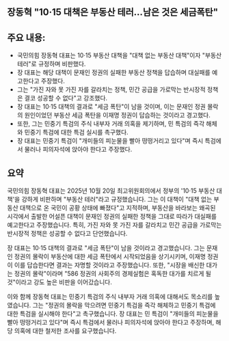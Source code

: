 ## 장동혁 "10·15 대책은 부동산 테러…남은 것은 세금폭탄"

## 주요 내용:
*   국민의힘 장동혁 대표는 10·15 부동산 대책을 "대책 없는 부동산 대책"이자 "부동산 테러"로 규정하며 비판했다.
*   장 대표는 해당 대책이 문재인 정권의 실패한 부동산 정책을 답습하며 대실패를 예고한다고 주장했다.
*   그는 "가진 자와 못 가진 자를 갈라치는 정책, 민간 공급을 가로막는 반시장적 정책은 결코 성공할 수 없다"고 강조했다.
*   장 대표는 10·15 대책의 결과로 "세금 폭탄"이 남을 것이며, 이는 문재인 정권 몰락의 원인이었던 부동산 세금 폭탄을 이재명 정권이 답습하는 것이라고 경고했다.
*   또한, 그는 민중기 특검의 주식 내부자 거래 의혹을 제기하며, 민 특검의 즉각 해체와 민중기 특검에 대한 특검 실시를 촉구했다.
*   장 대표는 민중기 특검이 "개미들의 피눈물을 빨아 떵떵거리고 있다"며 즉시 특검에서 물러나 피의자석에 앉아야 한다고 주장했다.

## 요약
국민의힘 장동혁 대표는 2025년 10월 20일 최고위원회의에서 정부의 '10·15 부동산 대책'을 강하게 비판하며 "부동산 테러"라고 규정했습니다. 그는 이 대책이 "대책 없는 부동산 대책으로 온 국민이 공황 상태에 빠졌다"고 지적하며, 부동산을 바라보는 왜곡된 시각에서 출발한 어설픈 대책이 문재인 정권의 실패한 정책을 그대로 따라가 대실패를 예고한다고 주장했습니다. 특히, 가진 자와 못 가진 자를 갈라치고 민간 공급을 가로막는 반시장적 정책은 성공할 수 없다고 단언했습니다.

장 대표는 10·15 대책의 결과로 "세금 폭탄"이 남을 것이라고 경고했습니다. 그는 문재인 정권의 몰락이 부동산에 대한 세금 폭탄에서 시작되었음을 상기시키며, 이재명 정권이 이를 답습한다면 결과는 자명할 것이라고 주장했습니다. 또한, "시장을 배신한 대가는 정권의 몰락"이라며 "586 정권의 사회주의 경제실험은 혹독한 대가를 치르게 될 것"이라고 강도 높은 비판을 이어갔습니다.

이와 함께 장동혁 대표는 민중기 특검의 주식 내부자 거래 의혹에 대해서도 목소리를 높였습니다. 그는 "정권의 몰락을 막으려면 민중기 특검을 즉각 해체하고 민중기 특검에 대한 특검을 실시해야 한다"고 촉구했습니다. 장 대표는 민 특검이 "개미들의 피눈물을 빨아 떵떵거리고 있다"며 즉시 특검에서 물러나 피의자석에 앉아야 한다고 주장하며, 해당 의혹에 대한 철저한 조사를 요구했습니다.